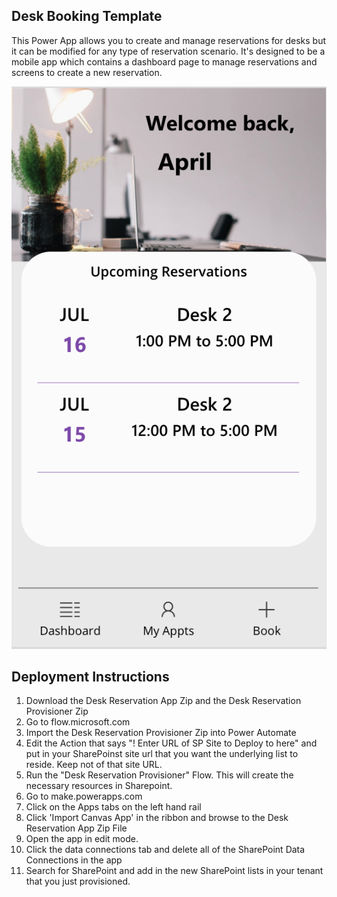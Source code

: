 
## Desk Booking Template
This Power App allows you to create and manage reservations for desks but it can be modified for any type of reservation scenario.   It's designed to be a mobile app which contains a dashboard page to manage reservations and screens to create a new reservation.

![Desk Reservation App Dashboard](deskHomeScreen.png)

## Deployment Instructions
1.  Download the Desk Reservation App Zip and the Desk Reservation Provisioner Zip
2.  Go to flow.microsoft.com
3.  Import the Desk Reservation Provisioner Zip into Power Automate
4.  Edit the Action that says "! Enter URL of SP Site to Deploy to here" and put in your SharePoinst site url that you want the underlying list to reside.  Keep not of that site URL.
5. Run the "Desk Reservation Provisioner" Flow. This will create the necessary resources in Sharepoint.
6.  Go to make.powerapps.com
7.  Click on the Apps tabs on the left hand rail
8.  Click 'Import Canvas App' in the ribbon and browse to the Desk Reservation App Zip File
9.  Open the app in edit mode.  
10.  Click the data connections tab and delete all of the SharePoint Data Connections in the app
11. Search for SharePoint and add in the new SharePoint lists in your tenant that you just provisioned.

